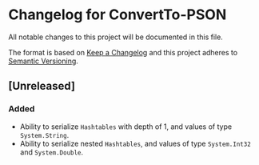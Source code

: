 # Changelog for ConvertTo-PSON

All notable changes to this project will be documented in this file.

The format is based on [Keep a Changelog](http://keepachangelog.com/en/1.0.0/) and this project adheres to [Semantic Versioning](http://semver.org/spec/v2.0.0.html).


## [Unreleased]

### Added

* Ability to serialize `Hashtables` with depth of 1, and values of type `System.String`.
* Ability to serialize nested `Hashtables`, and values of type `System.Int32` and `System.Double`.
